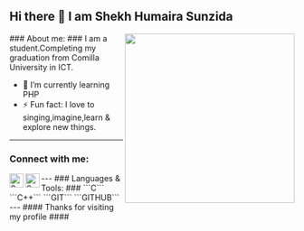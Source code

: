 ## Hi there 👋 I am Shekh Humaira Sunzida 
<img align='right' src="https://www.google.com/url?sa=i&url=https%3A%2F%2Fwww.deviantart.com%2Funiwhore%2Fart%2FAnime-Girl-Computer-521293350&psig=AOvVaw3gMeUbOXB6Ttx3jRcboh8D&ust=1627321272030000&source=images&cd=vfe&ved=0CAsQjRxqFwoTCJCn1qvi_vECFQAAAAAdAAAAABAf" width="300">
### About me: ###
I am a student.Completing my graduation from Comilla University in ICT.

- 🌱 I’m currently learning PHP
- ⚡ Fun fact: I love to singing,imagine,learn & explore new things.
---
### Connect with me: ###
<a href="https://www.facebook.com/sunzida.alpa/">
  <img align="left" alt="Sunzida's facebook" width="25px" src="https://camo.githubusercontent.com/013ab4b8c0a14af…f6e734076332f69636f6e732f66616365626f6f6b2e737667" />
</a>
<a href="https://mail.google.com/mail/u/0/?tab=rm&ogbl">
  <img align="left" alt="Sunzida's gmail" width="25px" src="https://camo.githubusercontent.com/c9a89a642608148…d69636f6e734076332f69636f6e732f676d61696c2e737667" />
</a>
---
### Languages & Tools: ###
```C``` ```C++``` ```GIT``` ```GITHUB```
---
#### Thanks for visiting my profile ####
